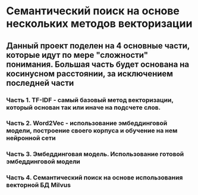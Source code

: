 # Семантический поиск на основе нескольких методов векторизации
## Данный проект поделен на 4 основные части, которые идут по мере "сложности" понимания. Большая часть будет основана на косинусном расстоянии, за исключением последней части
### Часть 1. TF-IDF - самый базовый метод векторизации, который основан так или иначе на подсчете слов.
### Часть 2. Word2Vec - использование эмбеддинговой модели, построение своего корпуса и обучение на нем нейронной сети
### Часть 3. Эмбеддинговая модель. Использование готовой эмбеддинговой модели 
### Часть 4. Семантический поиск на основе использования векторной БД Milvus
